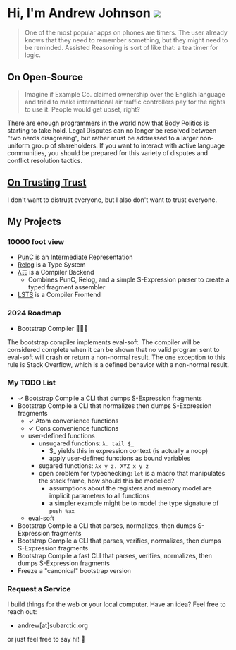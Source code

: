 # Hi, I'm Andrew Johnson ![](https://komarev.com/ghpvc/?username=andrew-johnson-4)

> One of the most popular apps on phones are timers. The user already knows that they need to remember something, but they might need to be reminded. Assisted Reasoning is sort of like that: a tea timer for logic.

##  On Open-Source

> Imagine if Example Co. claimed ownership over the English language and tried to make international air traffic controllers pay for the rights to use it. People would get upset, right?

There are enough programmers in the world now that Body Politics is starting to take hold.
Legal Disputes can no longer be resolved between "two nerds disagreeing", but rather must be addressed to a larger non-uniform group of shareholders.
If you want to interact with active language communities, you should be prepared for this variety of disputes and conflict resolution tactics.

## [On Trusting Trust](https://www.cs.cmu.edu/~rdriley/487/papers/Thompson_1984_ReflectionsonTrustingTrust.pdf)

I don't want to distrust everyone, but I also don't want to trust everyone.

## My Projects

### 10000 foot view

* [PunC](https://github.com/andrew-johnson-4/PunCalculus) is an Intermediate Representation
* [Relog](https://github.com/andrew-johnson-4/InPlace) is a Type System
* [λ☶](https://github.com/andrew-johnson-4/-) is a Compiler Backend
  * Combines PunC, Relog, and a simple S-Expression parser to create a typed fragment assembler
* [LSTS](https://github.com/andrew-johnson-4/LSTS) is a Compiler Frontend

### 2024 Roadmap

* Bootstrap Compiler 🥳🎉🎁

The bootstrap compiler implements eval-soft.
The compiler will be considered complete when it can be shown that no valid program sent to eval-soft will crash or return a non-normal result.
The one exception to this rule is Stack Overflow, which is a defined behavior with a non-normal result.

### My TODO List

* ✓ Bootstrap Compile a CLI that dumps S-Expression fragments
* Bootstrap Compile a CLI that normalizes then dumps S-Expression fragments
   * ✓ Atom convenience functions
   * ✓ Cons convenience functions
   * user-defined functions
     * unsugared functions: `λ. tail $_`
       * $_ yields this in expression context (is actually a noop)
       * apply user-defined functions as bound variables
     * sugared functions: `λx y z. XYZ x y z`
     * open problem for typechecking: `let` is a macro that manipulates the stack frame, how should this be modelled?
       * assumptions about the registers and memory model are implicit parameters to all functions
       * a simpler example might be to model the type signature of `push %ax`
   * eval-soft
* Bootstrap Compile a CLI that parses, normalizes, then dumps S-Expression fragments
* Bootstrap Compile a CLI that parses, verifies, normalizes, then dumps S-Expression fragments
* Bootstrap Compile a fast CLI that parses, verifies, normalizes, then dumps S-Expression fragments
* Freeze a "canonical" bootstrap version

### Request a Service

I build things for the web or your local computer. Have an idea? Feel free to reach out:
* andrew[at]subarctic.org

or just feel free to say hi! 👋
